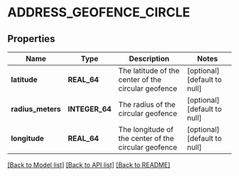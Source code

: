 # ADDRESS_GEOFENCE_CIRCLE

## Properties
Name | Type | Description | Notes
------------ | ------------- | ------------- | -------------
**latitude** | **REAL_64** | The latitude of the center of the circular geofence | [optional] [default to null]
**radius_meters** | **INTEGER_64** | The radius of the circular geofence | [optional] [default to null]
**longitude** | **REAL_64** | The longitude of the center of the circular geofence | [optional] [default to null]

[[Back to Model list]](../README.md#documentation-for-models) [[Back to API list]](../README.md#documentation-for-api-endpoints) [[Back to README]](../README.md)


